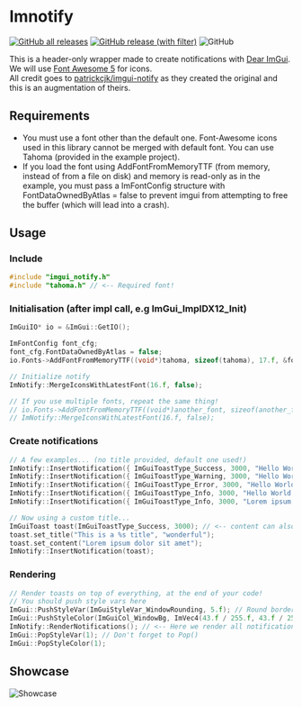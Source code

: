 # Imnotify
[![GitHub all releases](https://img.shields.io/github/downloads/TylerPritts/imnotify/total)](https://github.com/TylerPritts/imnotify/releases)
[![GitHub release (with filter)](https://img.shields.io/github/v/release/TylerPritts/imnotify)](https://github.com/TylerPritts/imnotify/releases/latest)
![GitHub](https://img.shields.io/github/license/TylerPritts/imnotify?color=blue)


This is a header-only wrapper made to create notifications with [Dear ImGui](https://github.com/ocornut/imgui). We will use [Font Awesome 5](https://fontawesome.com/) for icons.
<br>All credit goes to [patrickcjk/imgui-notify](https://github.com/patrickcjk/imgui-notify) as they created the original and this is an augmentation of theirs.



## Requirements
- You must use a font other than the default one. Font-Awesome icons used in this library cannot be merged with default font. You can use Tahoma (provided in the example project).
- If you load the font using AddFontFromMemoryTTF (from memory, instead of from a file on disk) and memory is read-only as in the example, you must pass a ImFontConfig structure with FontDataOwnedByAtlas = false to prevent imgui from attempting to free the buffer (which will lead into a crash).

## Usage
### Include
```c++
#include "imgui_notify.h"
#include "tahoma.h" // <-- Required font!
```
### Initialisation (after impl call, e.g ImGui_ImplDX12_Init)
```c++
ImGuiIO* io = &ImGui::GetIO();

ImFontConfig font_cfg;
font_cfg.FontDataOwnedByAtlas = false;
io.Fonts->AddFontFromMemoryTTF((void*)tahoma, sizeof(tahoma), 17.f, &font_cfg);

// Initialize notify
ImNotify::MergeIconsWithLatestFont(16.f, false);

// If you use multiple fonts, repeat the same thing!
// io.Fonts->AddFontFromMemoryTTF((void*)another_font, sizeof(another_font), 17.f, &font_cfg);
// ImNotify::MergeIconsWithLatestFont(16.f, false);
```
### Create notifications
```c++
// A few examples... (no title provided, default one used!)
ImNotify::InsertNotification({ ImGuiToastType_Success, 3000, "Hello World! This is a success! %s", "We can also format here:)" });
ImNotify::InsertNotification({ ImGuiToastType_Warning, 3000, "Hello World! This is a warning! %d", 0x1337 });
ImNotify::InsertNotification({ ImGuiToastType_Error, 3000, "Hello World! This is an error! 0x%X", 0xDEADBEEF });
ImNotify::InsertNotification({ ImGuiToastType_Info, 3000, "Hello World! This is an info!" });
ImNotify::InsertNotification({ ImGuiToastType_Info, 3000, "Lorem ipsum dolor sit amet, consectetur adipiscing elit, sed do eiusmod tempor incididunt ut labore et dolore magna aliqua. Ut enim ad minim veniam, quis nostrud exercitation" });

// Now using a custom title...
ImGuiToast toast(ImGuiToastType_Success, 3000); // <-- content can also be passed here as above
toast.set_title("This is a %s title", "wonderful");
toast.set_content("Lorem ipsum dolor sit amet");
ImNotify::InsertNotification(toast);
```
### Rendering
```c++
// Render toasts on top of everything, at the end of your code!
// You should push style vars here
ImGui::PushStyleVar(ImGuiStyleVar_WindowRounding, 5.f); // Round borders
ImGui::PushStyleColor(ImGuiCol_WindowBg, ImVec4(43.f / 255.f, 43.f / 255.f, 43.f / 255.f, 100.f / 255.f)); // Background color
ImNotify::RenderNotifications(); // <-- Here we render all notifications
ImGui::PopStyleVar(1); // Don't forget to Pop()
ImGui::PopStyleColor(1);
```

## Showcase
![Showcase](https://i.imgur.com/ckcpOHJ.gif)
